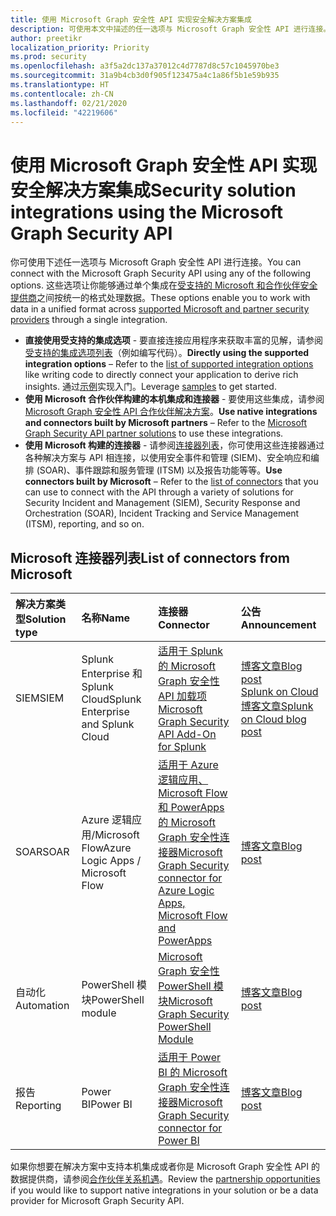 ```yaml
---
title: 使用 Microsoft Graph 安全性 API 实现安全解决方案集成
description: 可使用本文中描述的任一选项与 Microsoft Graph 安全性 API 进行连接。 这些选项让你能够通过单个集成在受支持的 Microsoft 和合作伙伴安全提供商之间按统一的格式处理数据。
author: preetikr
localization_priority: Priority
ms.prod: security
ms.openlocfilehash: a3f5a2dc137a37012c4d7787d8c57c1045970be3
ms.sourcegitcommit: 31a9b4cb3d0f905f123475a4c1a86f5b1e59b935
ms.translationtype: HT
ms.contentlocale: zh-CN
ms.lasthandoff: 02/21/2020
ms.locfileid: "42219606"
---
```

# <a name="security-solution-integrations-using-the-microsoft-graph-security-api"></a><span data-ttu-id="82ed5-104">使用 Microsoft Graph 安全性 API 实现安全解决方案集成</span><span class="sxs-lookup"><span data-stu-id="82ed5-104">Security solution integrations using the Microsoft Graph Security API</span></span>

<span data-ttu-id="82ed5-105">你可使用下述任一选项与 Microsoft Graph 安全性 API 进行连接。</span><span class="sxs-lookup"><span data-stu-id="82ed5-105">You can connect with the Microsoft Graph Security API using any of the following options.</span></span> <span data-ttu-id="82ed5-106">这些选项让你能够通过单个集成在[受支持的 Microsoft 和合作伙伴安全提供商](https://aka.ms/graphsecurityalerts)之间按统一的格式处理数据。</span><span class="sxs-lookup"><span data-stu-id="82ed5-106">These options enable you to work with data in a unified format across [supported Microsoft and partner security providers](https://aka.ms/graphsecurityalerts) through a single integration.</span></span>

- <span data-ttu-id="82ed5-107">**直接使用受支持的集成选项** - 要直接连接应用程序来获取丰富的见解，请参阅[受支持的集成选项列表](https://docs.microsoft.com/graph/security-concept-overview#why-use-the-microsoft-graph-security-api)（例如编写代码）。</span><span class="sxs-lookup"><span data-stu-id="82ed5-107">**Directly using the supported integration options** – Refer to the [list of supported integration options](https://docs.microsoft.com/graph/security-concept-overview#why-use-the-microsoft-graph-security-api) like writing code to directly connect your application to derive rich insights.</span></span> <span data-ttu-id="82ed5-108">通过[示例](https://aka.ms/graphsecurityapicode)实现入门。</span><span class="sxs-lookup"><span data-stu-id="82ed5-108">Leverage [samples](https://aka.ms/graphsecurityapicode) to get started.</span></span>
- <span data-ttu-id="82ed5-109">**使用 Microsoft 合作伙伴构建的本机集成和连接器** - 要使用这些集成，请参阅 [Microsoft Graph 安全性 API 合作伙伴解决方案](https://aka.ms/graphsecuritypartnerships)。</span><span class="sxs-lookup"><span data-stu-id="82ed5-109">**Use native integrations and connectors built by Microsoft partners** – Refer to the [Microsoft Graph Security API partner solutions](https://aka.ms/graphsecuritypartnerships) to use these integrations.</span></span>  
- <span data-ttu-id="82ed5-110">**使用 Microsoft 构建的连接器** - 请参阅[连接器列表](https://aka.ms/graphsecuritysolutionsconnectors)，你可使用这些连接器通过各种解决方案与 API 相连接，以使用安全事件和管理 (SIEM)、安全响应和编排 (SOAR)、事件跟踪和服务管理 (ITSM) 以及报告功能等等。</span><span class="sxs-lookup"><span data-stu-id="82ed5-110">**Use connectors built by Microsoft** – Refer to the [list of connectors](https://aka.ms/graphsecuritysolutionsconnectors) that you can use to connect with the API through a variety of solutions for Security Incident and Management (SIEM), Security Response and Orchestration (SOAR), Incident Tracking and Service Management (ITSM), reporting, and so on.</span></span>  

## <a name="list-of-connectors-from-microsoft"></a><span data-ttu-id="82ed5-111">Microsoft 连接器列表</span><span class="sxs-lookup"><span data-stu-id="82ed5-111">List of connectors from Microsoft</span></span>

| <span data-ttu-id="82ed5-112">解决方案类型</span><span class="sxs-lookup"><span data-stu-id="82ed5-112">Solution type</span></span> | <span data-ttu-id="82ed5-113">名称</span><span class="sxs-lookup"><span data-stu-id="82ed5-113">Name</span></span> | <span data-ttu-id="82ed5-114">连接器</span><span class="sxs-lookup"><span data-stu-id="82ed5-114">Connector</span></span> | <span data-ttu-id="82ed5-115">公告</span><span class="sxs-lookup"><span data-stu-id="82ed5-115">Announcement</span></span> |
|:-----|:--------|:--------|:----------|
| <span data-ttu-id="82ed5-116">SIEM</span><span class="sxs-lookup"><span data-stu-id="82ed5-116">SIEM</span></span> |<span data-ttu-id="82ed5-117">Splunk Enterprise 和 Splunk Cloud</span><span class="sxs-lookup"><span data-stu-id="82ed5-117">Splunk Enterprise and Splunk Cloud</span></span>|[<span data-ttu-id="82ed5-118">适用于 Splunk 的 Microsoft Graph 安全性 API 加载项</span><span class="sxs-lookup"><span data-stu-id="82ed5-118">Microsoft Graph Security API Add-On for Splunk</span></span>](https://aka.ms/graphsecuritysplunkaddon) | [<span data-ttu-id="82ed5-119">博客文章</span><span class="sxs-lookup"><span data-stu-id="82ed5-119">Blog post</span></span>](https://aka.ms/graphsecuritysplunkaddonblogpost)<br>[<span data-ttu-id="82ed5-120">Splunk on Cloud 博客文章</span><span class="sxs-lookup"><span data-stu-id="82ed5-120">Splunk on Cloud blog post</span></span>](https://aka.ms/graphsecuritysplunkcloudblogpost)|
| <span data-ttu-id="82ed5-121">SOAR</span><span class="sxs-lookup"><span data-stu-id="82ed5-121">SOAR</span></span> | <span data-ttu-id="82ed5-122">Azure 逻辑应用/Microsoft Flow</span><span class="sxs-lookup"><span data-stu-id="82ed5-122">Azure Logic Apps / Microsoft Flow</span></span> | [<span data-ttu-id="82ed5-123">适用于 Azure 逻辑应用、Microsoft Flow 和 PowerApps 的 Microsoft Graph 安全性连接器</span><span class="sxs-lookup"><span data-stu-id="82ed5-123">Microsoft Graph Security connector for Azure Logic Apps, Microsoft Flow and PowerApps</span></span>](https://aka.ms/graphsecurityconnectors) | [<span data-ttu-id="82ed5-124">博客文章</span><span class="sxs-lookup"><span data-stu-id="82ed5-124">Blog post</span></span>](https://aka.ms/graphsecurityconnectorsblogpost) |
| <span data-ttu-id="82ed5-125">自动化</span><span class="sxs-lookup"><span data-stu-id="82ed5-125">Automation</span></span> | <span data-ttu-id="82ed5-126">PowerShell 模块</span><span class="sxs-lookup"><span data-stu-id="82ed5-126">PowerShell module</span></span> | [<span data-ttu-id="82ed5-127">Microsoft Graph 安全性 PowerShell 模块</span><span class="sxs-lookup"><span data-stu-id="82ed5-127">Microsoft Graph Security PowerShell Module</span></span>](https://aka.ms/graphsecuritypowershellmodule) | [<span data-ttu-id="82ed5-128">博客文章</span><span class="sxs-lookup"><span data-stu-id="82ed5-128">Blog post</span></span>](https://aka.ms/graphsecuritypowershellmodulepost) |
| <span data-ttu-id="82ed5-129">报告</span><span class="sxs-lookup"><span data-stu-id="82ed5-129">Reporting</span></span> | <span data-ttu-id="82ed5-130">Power BI</span><span class="sxs-lookup"><span data-stu-id="82ed5-130">Power BI</span></span> | [<span data-ttu-id="82ed5-131">适用于 Power BI 的 Microsoft Graph 安全性连接器</span><span class="sxs-lookup"><span data-stu-id="82ed5-131">Microsoft Graph Security connector for Power BI</span></span>](https://aka.ms/graphsecuritypowerbiconnectordoc) | [<span data-ttu-id="82ed5-132">博客文章</span><span class="sxs-lookup"><span data-stu-id="82ed5-132">Blog post</span></span>](https://aka.ms/graphsecuritypowerbiconnectorblogpost) |

<span data-ttu-id="82ed5-133">如果你想要在解决方案中支持本机集成或者你是 Microsoft Graph 安全性 API 的数据提供商，请参阅[合作伙伴关系机遇](https://docs.microsoft.com/graph/security-partner-overview)。</span><span class="sxs-lookup"><span data-stu-id="82ed5-133">Review the [partnership opportunities](https://docs.microsoft.com/graph/security-partner-overview) if you would like to support native integrations in your solution or be a data provider for Microsoft Graph Security API.</span></span>
